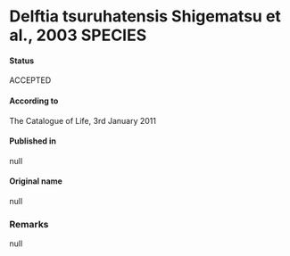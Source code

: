 # Delftia tsuruhatensis Shigematsu et al., 2003 SPECIES

#### Status
ACCEPTED

#### According to
The Catalogue of Life, 3rd January 2011

#### Published in
null

#### Original name
null

### Remarks
null